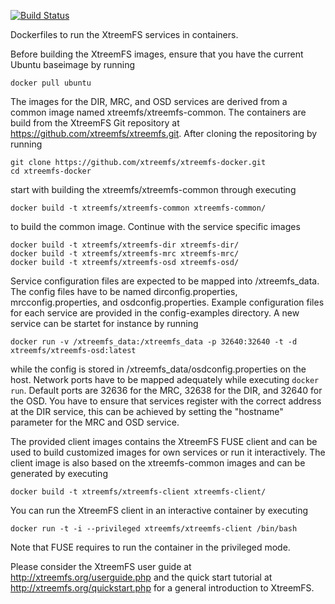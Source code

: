 [![Build Status](https://travis-ci.org/xtreemfs/xtreemfs-docker.svg?branch=master)](https://travis-ci.org/xtreemfs/xtreemfs-docker)

Dockerfiles to run the XtreemFS services in containers.

Before building the XtreemFS images, ensure that you have the current Ubuntu
baseimage by running

```
docker pull ubuntu
```

The images for the DIR, MRC, and OSD services are derived from a common image
named xtreemfs/xtreemfs-common. The containers are build from the XtreemFS Git
repository at https://github.com/xtreemfs/xtreemfs.git. After cloning the
repositoring by running

```
git clone https://github.com/xtreemfs/xtreemfs-docker.git
cd xtreemfs-docker
```

start with building the xtreemfs/xtreemfs-common through executing

```
docker build -t xtreemfs/xtreemfs-common xtreemfs-common/
```

to build the common image. Continue with the service specific images

```
docker build -t xtreemfs/xtreemfs-dir xtreemfs-dir/
docker build -t xtreemfs/xtreemfs-mrc xtreemfs-mrc/
docker build -t xtreemfs/xtreemfs-osd xtreemfs-osd/
```

Service configuration files are expected to be mapped into /xtreemfs_data. The
config files have to be named dirconfig.properties, mrcconfig.properties,
and osdconfig.properties. Example configuration files for each service are
provided in the config-examples directory. A new service can be startet for
instance by running

```
docker run -v /xtreemfs_data:/xtreemfs_data -p 32640:32640 -t -d xtreemfs/xtreemfs-osd:latest
```

while the config is stored in /xtreemfs_data/osdconfig.properties on the host. Network
ports have to be mapped adequately while executing `docker run`. Default ports
are 32636 for the MRC, 32638 for the DIR, and 32640 for the OSD. You have to
ensure that services register with the correct address at the DIR service, this
can be achieved by setting the "hostname" parameter for the MRC and OSD service.

The provided client images contains the XtreemFS FUSE client and can be used to
build customized images for own services or run it interactively. The client
image is also based on the xtreemfs-common images and can be generated by
executing

```
docker build -t xtreemfs/xtreemfs-client xtreemfs-client/
```

You can run the XtreemFS client in an interactive container by executing

```
docker run -t -i --privileged xtreemfs/xtreemfs-client /bin/bash
```

Note that FUSE requires to run the container in the privileged mode.

Please consider the XtreemFS user guide at http://xtreemfs.org/userguide.php and the quick start tutorial at http://xtreemfs.org/quickstart.php for a general introduction to XtreemFS.
